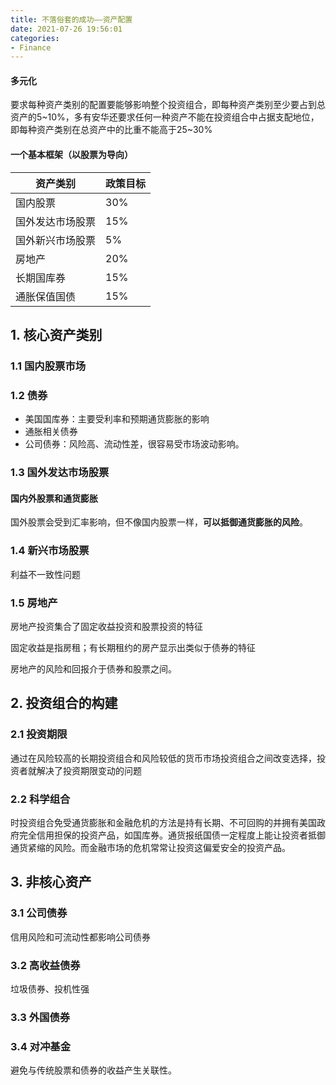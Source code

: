 ```yaml
---
title: 不落俗套的成功——资产配置
date: 2021-07-26 19:56:01
categories:
- Finance
---
```

#### 多元化

要求每种资产类别的配置要能够影响整个投资组合，即每种资产类别至少要占到总资产的5~10%，多有安华还要求任何一种资产不能在投资组合中占据支配地位，即每种资产类别在总资产中的比重不能高于25~30%

#### 一个基本框架（以股票为导向）

|  资产类别   | 政策目标  |
|  ----  | ----  |
|国内股票 | 30%|
| 国外发达市场股票 | 15% |
| 国外新兴市场股票 | 5% |
| 房地产 | 20% |
| 长期国库券 | 15% |
| 通胀保值国债 | 15% |



## 1. 核心资产类别

### 1.1 国内股票市场



### 1.2 债券

- 美国国库券：主要受利率和预期通货膨胀的影响
- 通胀相关债券
- 公司债券：风险高、流动性差，很容易受市场波动影响。

### 1.3 国外发达市场股票

#### 国内外股票和通货膨胀

国外股票会受到汇率影响，但不像国内股票一样，**可以抵御通货膨胀的风险**。

### 1.4 新兴市场股票

利益不一致性问题

### 1.5 房地产

房地产投资集合了固定收益投资和股票投资的特征

固定收益是指房租；有长期租约的房产显示出类似于债券的特征

房地产的风险和回报介于债券和股票之间。

## 2. 投资组合的构建

### 2.1 投资期限

通过在风险较高的长期投资组合和风险较低的货币市场投资组合之间改变选择，投资者就解决了投资期限变动的问题

### 2.2 科学组合

时投资组合免受通货膨胀和金融危机的方法是持有长期、不可回购的并拥有美国政府完全信用担保的投资产品，如国库券。通货报纸国债一定程度上能让投资者抵御通货紧缩的风险。而金融市场的危机常常让投资这偏爱安全的投资产品。

## 3. 非核心资产

### 3.1 公司债券

信用风险和可流动性都影响公司债券



### 3.2 高收益债券

垃圾债券、投机性强

### 3.3 外国债券

### 3.4 对冲基金

避免与传统股票和债券的收益产生关联性。



